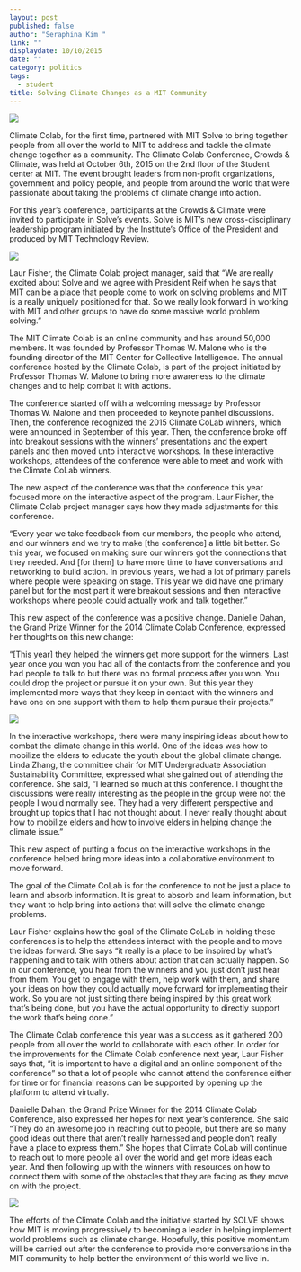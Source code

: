 ```yaml
---
layout: post
published: false
author: "Seraphina Kim "
link: ""
displaydate: 10/10/2015
date: ""
category: politics
tags: 
  - student
title: Solving Climate Changes as a MIT Community
---
```



![](http://mitei.mit.edu/system/files/20140320-colab.jpg)

Climate Colab, for the first time, partnered with MIT Solve to bring together people from all over the world to MIT to address and tackle the climate change together as a community. The Climate Colab Conference, Crowds & Climate, was held at October 6th, 2015 on the 2nd floor of the Student center at MIT. The event brought leaders from non-profit organizations, government and policy people, and people from around the world that were passionate about taking the problems of climate change into action. 

For this year’s conference, participants at the Crowds & Climate were invited to participate in Solve’s events. Solve is MIT’s new cross-disciplinary leadership program initiated by the Institute’s Office of the President and produced by MIT Technology Review. 

![](file:///Users/SeraphinaKim/Desktop/Screen%20Shot%202015-10-10%20at%20오후%204.53.47.png)                                 

Laur Fisher, the Climate Colab project manager, said that “We are really excited about Solve and we agree with President Reif when he says that MIT can be a place that people come to work on solving problems and MIT is a really uniquely positioned for that.  So we really look forward in working with MIT and other groups to have do some massive world problem solving.”

The MIT Climate Colab is an online community and has around 50,000 members. It was founded by Professor Thomas W. Malone who is the founding director of the MIT Center for Collective Intelligence. The annual conference hosted by the Climate Colab, is part of the project initiated by Professor Thomas W. Malone to bring more awareness to the climate changes and to help combat it with actions. 

The conference started off with a welcoming message by Professor Thomas W. Malone and then proceeded to keynote panhel discussions. Then, the conference recognized the 2015 Climate CoLab winners, which were announced in September of this year. Then, the conference broke off into breakout sessions with the winners’ presentations and the expert panels and then moved unto interactive workshops. In these interactive workshops, attendees of the conference were able to meet and work with the Climate CoLab winners. 

The new aspect of the conference was that the conference this year focused more on the interactive aspect of the program. Laur Fisher, the Climate Colab project manager says how they made adjustments for this conference. 

“Every year we take feedback from our members, the people who attend, and our winners and we try to make [the conference] a little bit better. So this year, we focused on making sure our winners got the connections that they needed. And [for them] to have more time to have conversations and networking to build action. In previous years, we had a lot of primary panels where people were speaking on stage. This year we did have one primary panel but for the most part it were breakout sessions and then interactive workshops where people could actually work and talk together.”

This new aspect of the conference was a positive change. Danielle Dahan, the Grand Prize Winner for the 2014 Climate Colab Conference, expressed her thoughts on this new change: 

“[This year] they helped the winners get more support for the winners. Last year once you won you had all of the contacts from the conference and you had people to talk to but there was no formal process after you won. You could drop the project or pursue it on your own. But this year they implemented more ways that they keep in contact with the winners and have one on one support with them to help them pursue their projects.”
                      
![](https://scontent.xx.fbcdn.net/hphotos-xap1/v/t1.0-9/11218770_918038748244583_1245156924330042112_n.jpg?oh=2aed395c857f04c8b2a5552f542248bb&oe=56CE6198)

In the interactive workshops, there were many inspiring ideas about how to combat the climate change in this world. One of the ideas was how to mobilize the elders to educate the youth about the global climate change. Linda Zhang, the committee chair for MIT Undergraduate Association Sustainability Committee, expressed what she gained out of attending the conference. She said, “I learned so much at this conference. I thought the discussions were really interesting as the people in the group were not the people I would normally see. They had a very different perspective and brought up topics that I had not thought about. I never really thought about how to mobilize elders and how to involve elders in helping change the climate issue.” 

This new aspect of putting a focus on the interactive workshops in the conference helped bring more ideas into a collaborative environment to move forward. 

The goal of the Climate CoLab is for the conference to not be just a place to learn and absorb information. It is great to absorb and learn information, but they want to help bring into actions that will solve the climate change problems.

Laur Fisher explains how the goal of the Climate CoLab in holding these conferences is to help the attendees interact with the people and to move the ideas forward. She says “it really is a place to be inspired by what’s happening and to talk with others about action that can actually happen. So in our conference, you hear from the winners and you just don’t just hear from them. You get to engage with them, help work with them, and share your ideas on how they could actually move forward for implementing their work. So you are not just sitting there being inspired by this great work that’s being done, but you have the actual opportunity to directly support the work that’s being done.”

The Climate Colab conference this year was a success as it gathered 200 people from all over the world to collaborate with each other. In order for the improvements for the Climate Colab conference next year, Laur Fisher says that, “it is important to have a digital and an online component of the conference” so that a lot of people who cannot attend the conference either for time or for financial reasons can be supported by opening up the platform to attend virtually. 
 
Danielle Dahan, the Grand Prize Winner for the 2014 Climate Colab Conference, also expressed her hopes for next year’s conference. She said “They do an awesome job in reaching out to people, but there are so many good ideas out there that aren’t really harnessed and people don’t really have a place to express them.” She hopes that Climate CoLab will continue to reach out to more people all over the world and get more ideas each year. And then following up with the winners with resources on how to connect them with some of the obstacles that they are facing as they move on with the project. 

![](https://scontent.xx.fbcdn.net/hphotos-ash2/v/t1.0-9/10492341_692242634157530_6939911685725742703_n.png?oh=e2291dfaceab3f14e52bb0627d3e2b94&oe=5691BFCB)

The efforts of the Climate Colab and the initiative started by SOLVE shows how MIT is moving progressively to becoming a leader in helping implement world problems such as climate change. Hopefully, this positive momentum will be carried out after the conference to provide more conversations in the MIT community to help better the environment of this world we live in. 

